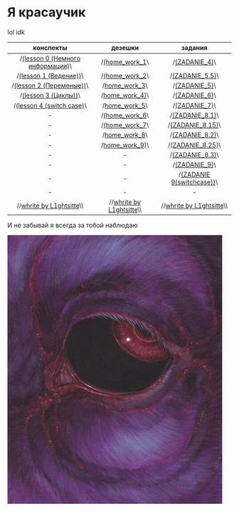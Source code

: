 
# Я красаучик
lol idk

|   конспекты   |      дезешки       | задания |
|:-------------:|:------------------:|:-------:|
| /[(lesson 0 (Немного информации)](https://github.com/L1ghtsitte/CPP/blob/main/lessons/lesson%200/lesson%200.md)\\ | /[(home_work_1](https://github.com/L1ghtsitte/CPP/tree/main/home/C%2B%2B_01)\\ | /[(ZADANIE_4)](https://github.com/L1ghtsitte/CPP/blob/main/zadanie/ZADANIE%204.cpp)\\ |
| /[(lesson 1 (Ведение))](https://github.com/L1ghtsitte/CPP/blob/main/lessons/lesson%201/new_start.md)\\ | /[(home_work_2](https://github.com/L1ghtsitte/CPP/tree/main/home/C%2B%2B_02)\\ | /[(ZADANIE_5.5)](https://github.com/L1ghtsitte/CPP/blob/main/zadanie/ZADANIE%205.5.cpp)\\ |
| /[(lesson 2 (Переменые))](https://github.com/L1ghtsitte/CPP/blob/main/lessons/lesson%202/varriables.md)\\ | /[home_work_3](https://github.com/L1ghtsitte/CPP/tree/main/home/C%2B%2B_03)\\ | /[(ZADANIE_5)](https://github.com/L1ghtsitte/CPP/blob/main/zadanie/ZADANIE%205.cpp)\\ |
| /[(lesson 3 (Циклы))](https://github.com/L1ghtsitte/CPP/blob/main/lessons/lesson%203/cycles.md)\\ | /[home_work_4)](https://github.com/L1ghtsitte/CPP/tree/main/home/C%2B%2B_04)\\ | /[(ZADANIE_6)](https://github.com/L1ghtsitte/CPP/blob/main/zadanie/ZADANIE%206.cpp)\\ |
| /[(lesson 4 (switch case)](https://github.com/L1ghtsitte/CPP/blob/main/lessons/lesson%204/switch_case.md)\\ | /[home_work_5](https://github.com/L1ghtsitte/CPP/tree/main/home/C%2B%2B_05)\\ | /[(ZADANIE_7)](https://github.com/L1ghtsitte/CPP/blob/main/zadanie/ZADANIE%207.cpp)\\ |
| - | /[(home_work_6](https://github.com/L1ghtsitte/CPP/tree/main/home/C%2B%2B_06)\\ | /[(ZADANIE_8.1)](https://github.com/L1ghtsitte/CPP/blob/main/zadanie/ZADANIE%208.1.cpp)\\ |
| - | /[(home_work_7](https://github.com/L1ghtsitte/CPP/tree/main/home/C%2B%2B_07)\\ | /[(ZADANIE_8.15)](https://github.com/L1ghtsitte/CPP/blob/main/zadanie/ZADANIE%208.15.cpp)\\ |
| - | /[home_work_8](https://github.com/L1ghtsitte/CPP/tree/main/home/C%2B%2B_08)\\ | /[(ZADANIE_8.2)](https://github.com/L1ghtsitte/CPP/blob/main/zadanie/ZADANIE%208.2.cpp)\\ |
| - | /[home_work_9)](https://github.com/L1ghtsitte/CPP/tree/main/home/C%2B%2B_09)\\ | /[(ZADANIE_8.25)](https://github.com/L1ghtsitte/CPP/blob/main/zadanie/ZADANIE%208.25.cpp)\\ |
| - | - | /[(ZADANIE_8.3)](https://github.com/L1ghtsitte/CPP/blob/main/zadanie/ZADANIE%208.3.cpp)\\ |
| - | - | /[(ZADANIE_9)](https://github.com/L1ghtsitte/CPP/blob/main/zadanie/ZADANIE%209.cpp)\\ |
| - | - | /[(ZADANIE 9(switchcase))](https://github.com/L1ghtsitte/CPP/blob/main/zadanie/ZADANIE%20idk.cpp)\\ |
| - | - | - |
| //[whrite by L1ghtsitte](https://github.com/L1ghtsitte/CPP)\\\ | //[whrite by L1ghtsitte](https://github.com/L1ghtsitte/CPP)\\\ | //[whrite by L1ghtsitte](https://github.com/L1ghtsitte/CPP)\\\ |

И не забывай я всегда за тобой наблюдаю

![Тут должна быть картинка, но ее походу нет](https://github.com/L1ghtsitte/CPP/blob/main/png/1.jpg)


